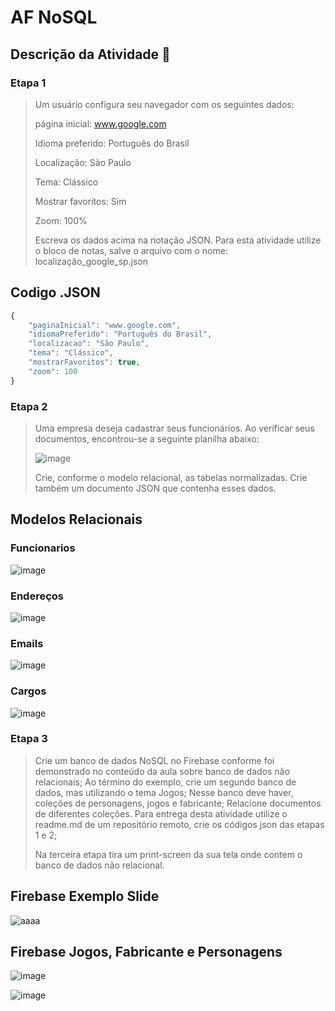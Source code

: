 # AF NoSQL

## Descrição da Atividade 📓
### Etapa 1
> Um usuário configura seu navegador com os seguintes dados:
> 
> página inicial: www.google.com
> 
> Idioma preferido: Português do Brasil
> 
> Localização: São Paulo
> 
> Tema: Clássico
> 
> Mostrar favoritos: Sim
> 
> Zoom: 100%
> 
> Escreva os dados acima na notação JSON. Para esta atividade utilize o bloco de notas, salve o arquivo com o nome: localização_google_sp.json

## Codigo .JSON

```js
{
    "paginaInicial": "www.google.com",
    "idiomaPreferido": "Português do Brasil",
    "localizacao": "São Paulo",
    "tema": "Clássico",
    "mostrarFavoritos": true,
    "zoom": 100
}
```

### Etapa 2 
> Uma empresa deseja cadastrar seus funcionários. Ao verificar seus documentos, encontrou-se a seguinte planilha abaixo:
> 
> ![image](https://github.com/IsabelaQu/Banco-de-Dados/assets/124175141/25d33d9b-4839-42f0-b561-6c945291fd43)
> 
> Crie, conforme o modelo relacional, as tabelas normalizadas. Crie também um documento JSON que contenha esses dados.

## Modelos Relacionais
### Funcionarios
![image](https://github.com/IsabelaQu/Banco-de-Dados/assets/124175141/a470ed06-56ef-4107-9b1f-ae1a74e6dd5c)

### Endereços
![image](https://github.com/IsabelaQu/Banco-de-Dados/assets/124175141/fa5c0ef9-46f3-4780-8f6b-89f1e12b360c)

### Emails
![image](https://github.com/IsabelaQu/Banco-de-Dados/assets/124175141/70580889-2dcf-4c39-9bbd-bf0fb7000968)

### Cargos
![image](https://github.com/IsabelaQu/Banco-de-Dados/assets/124175141/421cb83c-0ebe-4fe3-9347-1d02d63c9bc6)


### Etapa 3
> Crie um banco de dados NoSQL no Firebase conforme foi demonstrado no conteúdo da aula sobre banco de dados não relacionais;
> Ao término do exemplo, crie um segundo banco de dados, mas utilizando o tema Jogos;
> Nesse banco deve haver, coleções de personagens, jogos e fabricante;
> Relacione documentos de diferentes coleções.
> Para entrega desta atividade utilize o readme.md de um repositório remoto, crie os códigos json das etapas 1 e 2;
> 
> Na terceira etapa tira um print-screen da sua tela onde contem o banco de dados não relacional.

## Firebase Exemplo Slide
![aaaa](https://github.com/IsabelaQu/Banco-de-Dados/assets/124175141/40fc3256-4695-4ff5-a199-4cd4e9bf0aee)

## Firebase Jogos, Fabricante e Personagens
![image](https://github.com/IsabelaQu/Banco-de-Dados/assets/124175141/65725756-db6f-4844-860e-2c4a80c11981)

![image](https://github.com/IsabelaQu/Banco-de-Dados/assets/124175141/45eace53-71fd-43eb-b9af-770fd053e44d)

